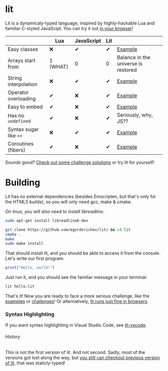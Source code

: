 # lit

Lit is a dynamicaly-typed language, inspired by highly-hackable Lua and familiar C-styled JavaScipt.
You can try it out [in your browser](https://egordorichev.github.io/lit-html/?github=egordorichev/lit/tests/examples/hello_world.lit)!

|                         | Lua      | JavaScript | Lit      |                                                                                                     |
|-                        |-         |-           |-         |-                                                                                                    |
| Easy classes            | &#x274C; | &#10004;   | &#10004; | [Example](https://egordorichev.github.io/lit-html/?github=egordorichev/lit/tests/examples/oop.lit)                   |
| Arrays start from       | 1 (WHAT) | 0          | 0        | Balance in the universe is restored                                                                 |
| String interpolation    | &#x274C; | &#10004;   | &#10004; | [Example](https://egordorichev.github.io/lit-html/?github=egordorichev/lit/tests/examples/interpolation.lit)         |
| Operator overloading    | &#10004; | &#x274C;   | &#10004; | [Example](https://egordorichev.github.io/lit-html/?github=egordorichev/lit/tests/examples/operator_overloading.lit)  |
| Easy to embed           | &#10004; | &#x274C;   | &#10004; | [Example](https://github.com/egordorichev/lit/blob/master/html/glue/glue.c)                         |
| Has no `undefined`      | &#10004; | &#x274C;   | &#10004; | Seriously, why, JS??                                                                                |
| Syntax sugar like `+=`  | &#x274C; | &#10004;   | &#10004; | [Example](https://egordorichev.github.io/lit-html/?github=egordorichev/lit/tests/examples/syntax_sugar.lit)          |
| Coroutines (fibers)     | &#10004; | &#x274C;   | &#10004; | [Example](https://egordorichev.github.io/lit-html/?github=egordorichev/lit/tests/examples/fibers.lit)                |

Sounds good? [Check out some challenge solutions](https://github.com/egordorichev/lit/tree/master/tests/challenges) or try lit for yourself!

# Building

Lit has no external dependencies (besides Emscripten, but that's only for the HTML5 builds), so you will only need gcc, make & cmake.

_On linux, you will also need to install libreadline:_

```bash
sudo apt-get install libreadline6-dev
```


```bash
git clone https://github.com/egordorichev/lit/ && cd lit 
cmake .
make
sudo make install
```

That should install lit, and you should be able to access it from the console. Let's write our first program:

```js
print("Hello, world!")
```

Just run it, and you should see the familiar message in your terminal:

```bash
lit hello.lit
```

That's it! Now you are ready to face a more serious challenge, like the [examples](https://github.com/egordorichev/lit/tree/master/tests/examples) or [challenges](https://github.com/egordorichev/lit/tree/master/tests/challenges)!
Or alternatively, [lit runs just fine in browsers](https://egordorichev.github.io/lit-html/?github=egordorichev/lit/tests/examples/hello_world.lit).

### Syntax Highlighting

If you want syntax highlighting in Visual Studio Code, see [lit-vscode](https://github.com/egordorichev/lit-vscode).


###### History

This is not the first version of lit. And not second. Sadly, most of the versions got lost along the way, but [you still can checkout previous version of lit](https://github.com/egordorichev/static-lit), that was staticly-typed!
